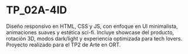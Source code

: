 # TP_02A-4ID
Diseño responsivo en HTML, CSS y JS, con enfoque en UI minimalista, animaciones suaves y estética sci-fi. Incluye showcase del producto, rotación 3D, modos dark/light y experiencia optimizada para tech lovers. Proyecto realizado para el TP2 de Arte en ORT.
